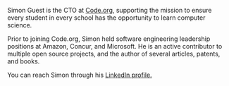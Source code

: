 ---
---
Simon Guest is the CTO at [Code.org](https://code.org), supporting the mission to ensure every student in every school has the opportunity to learn computer science.

Prior to joining Code.org, Simon held software engineering leadership positions at Amazon, Concur, and Microsoft. He is an active contributor to multiple open source projects, and the author of several articles, patents, and books.

You can reach Simon through his [LinkedIn profile.](https://www.linkedin.com/in/simonguest/)